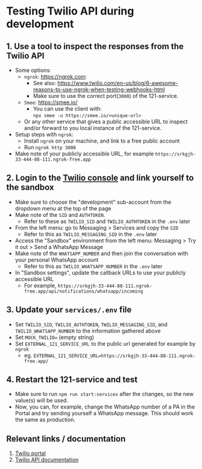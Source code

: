 # Testing Twilio API during development

## 1. Use a tool to inspect the responses from the Twilio API

- Some options:
  - `ngrok`: <https://ngrok.com>:
    - See also: <https://www.twilio.com/en-us/blog/6-awesome-reasons-to-use-ngrok-when-testing-webhooks-html>
    - Make sure to use the correct port(`3000`) of the 121-service.
  - `Smee`: <https://smee.io/>
    - You can use the client with:  
      `npx smee -u https://smee.io/<unique-url>`
  - Or any other service that gives a public accessible URL to inspect and/or forward to you local instance of the 121-service.
- Setup steps with `ngrok`:
  - Install `ngrok` on your machine, and link to a free public account
  - Run `ngrok http 3000`
- Make note of your publicly accessible URL, for example `https://srkgjh-33-444-88-111.ngrok-free.app`

## 2. Login to the [Twilio console](https://console.twilio.com/us1/develop/sms/try-it-out/whatsapp-learn?frameUrl=%2Fconsole%2Fsms%2Fwhatsapp%2Flearn%3Fx-target-region%3Dus1) and link yourself to the sandbox

- Make sure to choose the "development" sub-account from the dropdown menu at the top of the page
- Make note of the `SID` and `AUTHTOKEN`.
  - Refer to these as `TWILIO_SID` and `TWILIO_AUTHTOKEN` in the `.env` later
- From the left menu: go to Messaging > Services and copy the `SID`
  - Refer to this as `TWILIO_MESSAGING_SID` in the `.env` later
- Access the "Sandbox" environment from the left menu: Messaging > Try it out > Send a WhatsApp Message
- Make note of the `WHATSAPP_NUMBER` and then join the conversation with your personal WhatsApp account
  - Refer to this as `TWILIO_WHATSAPP_NUMBER` in the `.env` later
- In "Sandbox settings", update the callback URLs to use your publicly accessible URL
  - For example, `https://srkgjh-33-444-88-111.ngrok-free.app/api/notifications/whatsapp/incoming`

## 3. Update your `services/.env` file

- Set `TWILIO_SID`, `TWILIO_AUTHTOKEN`, `TWILIO_MESSAGING_SID`, and `TWILIO_WHATSAPP_NUMBER` to the information gathered above
- Set `MOCK_TWILIO=` (empty string)
- Set `EXTERNAL_121_SERVICE_URL` to the public url generated for example by `ngrok`
  - eg. `EXTERNAL_121_SERVICE_URL=https://srkgjh-33-444-88-111.ngrok-free.app/`

## 4. Restart the 121-service and test

- Make sure to run `npm run start:services` after the changes, so the new value(s) will be used.
- Now, you can, for example, change the WhatsApp number of a PA in the Portal and try sending yourself a WhatsApp message. This should work the same as production.

## Relevant links / documentation

1. [Twilio portal](https://www.twilio.com/login)
1. [Twilio API documentation](https://www.twilio.com/docs)
